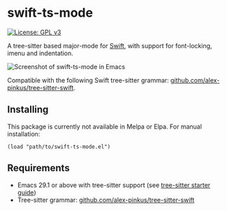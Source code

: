 # swift-ts-mode

[![License: GPL v3](https://img.shields.io/badge/License-GPLv3-blue.svg)](https://www.gnu.org/licenses/gpl-3.0)

A tree-sitter based major-mode for [Swift](https://swift.org), with support for font-locking, imenu and indentation.

![Screenshot of swift-ts-mode in Emacs](https://github.com/rechsteiner/swift-ts-mode/assets/1238984/9cadacb8-3708-4d69-9035-5ae967689219)

Compatible with the following Swift tree-sitter grammar: [github.com/alex-pinkus/tree-sitter-swift](https://github.com/alex-pinkus/tree-sitter-swift).

## Installing

This package is currently not available in Melpa or Elpa. For manual installation:

```
(load "path/to/swift-ts-mode.el")
```

## Requirements

- Emacs 29.1 or above with tree-sitter support (see [tree-sitter starter guide](https://git.savannah.gnu.org/cgit/emacs.git/tree/admin/notes/tree-sitter/starter-guide?h=emacs-29))
- Tree-sitter grammar: [github.com/alex-pinkus/tree-sitter-swift](https://github.com/alex-pinkus/tree-sitter-swift)
